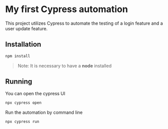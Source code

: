# My first Cypress automation
This project utilizes Cypress to automate the testing of a login feature and a user update feature.

## Installation
```bash
npm install
```
> Note:
> It is necessary to have a **node** installed

## Running 
You can open the cypress UI
```bash
npx cypress open
```
Run the automation by command line
```bash
npx cypress run
```
